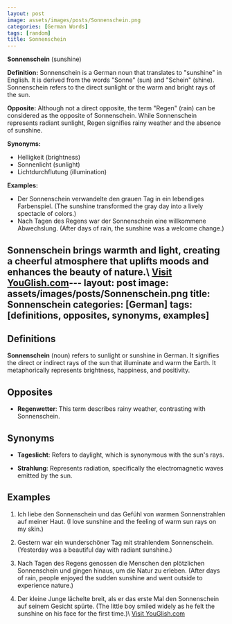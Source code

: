 ```yaml
---
layout: post
image: assets/images/posts/Sonnenschein.png
categories: [German Words]
tags: [random]
title: Sonnenschein
---
```


**Sonnenschein** (sunshine)

**Definition:**
Sonnenschein is a German noun that translates to "sunshine" in English. It is derived from the words "Sonne" (sun) and "Schein" (shine). Sonnenschein refers to the direct sunlight or the warm and bright rays of the sun.

**Opposite:**
Although not a direct opposite, the term "Regen" (rain) can be considered as the opposite of Sonnenschein. While Sonnenschein represents radiant sunlight, Regen signifies rainy weather and the absence of sunshine.

**Synonyms:**
- Helligkeit (brightness)
- Sonnenlicht (sunlight)
- Lichtdurchflutung (illumination)

**Examples:**
- Der Sonnenschein verwandelte den grauen Tag in ein lebendiges Farbenspiel. (The sunshine transformed the gray day into a lively spectacle of colors.)
- Nach Tagen des Regens war der Sonnenschein eine willkommene Abwechslung. (After days of rain, the sunshine was a welcome change.)

Sonnenschein brings warmth and light, creating a cheerful atmosphere that uplifts moods and enhances the beauty of nature.\ <a id="yg-widget-0" class="youglish-widget" data-query="Sonnenschein" data-lang="german" data-components="8412" data-auto-start="0" data-bkg-color="theme_light" data-title="How%20to%20pronounce%20Sonnenschein%20in%20German"  rel="nofollow" href="https://youglish.com">Visit YouGlish.com</a><script async src="https://youglish.com/public/emb/widget.js" charset="utf-8"></script>---
layout: post
image: assets/images/posts/Sonnenschein.png
title: Sonnenschein
categories: [German]
tags: [definitions, opposites, synonyms, examples]
---

## Definitions

**Sonnenschein** (noun) refers to sunlight or sunshine in German. It signifies the direct or indirect rays of the sun that illuminate and warm the Earth. It metaphorically represents brightness, happiness, and positivity.

## Opposites

- **Regenwetter**: This term describes rainy weather, contrasting with Sonnenschein.

## Synonyms

- **Tageslicht**: Refers to daylight, which is synonymous with the sun's rays. 

- **Strahlung**: Represents radiation, specifically the electromagnetic waves emitted by the sun.

## Examples

1. Ich liebe den Sonnenschein und das Gefühl von warmen Sonnenstrahlen auf meiner Haut. (I love sunshine and the feeling of warm sun rays on my skin.)

2. Gestern war ein wunderschöner Tag mit strahlendem Sonnenschein. (Yesterday was a beautiful day with radiant sunshine.)

3. Nach Tagen des Regens genossen die Menschen den plötzlichen Sonnenschein und gingen hinaus, um die Natur zu erleben. (After days of rain, people enjoyed the sudden sunshine and went outside to experience nature.)

4. Der kleine Junge lächelte breit, als er das erste Mal den Sonnenschein auf seinem Gesicht spürte. (The little boy smiled widely as he felt the sunshine on his face for the first time.)\ <a id="yg-widget-0" class="youglish-widget" data-query="Sonnenschein" data-lang="german" data-components="8412" data-auto-start="0" data-bkg-color="theme_light" data-title="How%20to%20pronounce%20Sonnenschein%20in%20German"  rel="nofollow" href="https://youglish.com">Visit YouGlish.com</a><script async src="https://youglish.com/public/emb/widget.js" charset="utf-8"></script>